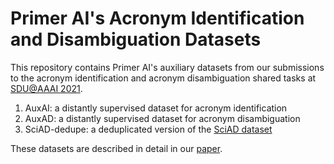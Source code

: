 # Primer AI's Acronym Identification and Disambiguation Datasets
This repository contains Primer AI's auxiliary datasets from our submissions to the acronym identification and acronym disambiguation shared tasks at [SDU@AAAI 2021](https://sites.google.com/view/sdu-aaai21/shared-task).

1. AuxAI: a distantly supervised dataset for acronym identification
2. AuxAD: a distantly supervised dataset for acronym disambiguation
3. SciAD-dedupe: a deduplicated version of the [SciAD dataset](https://github.com/amirveyseh/AAAI-21-SDU-shared-task-2-AD)

These datasets are described in detail in our [paper](https://arxiv.org/abs/2012.08013).
